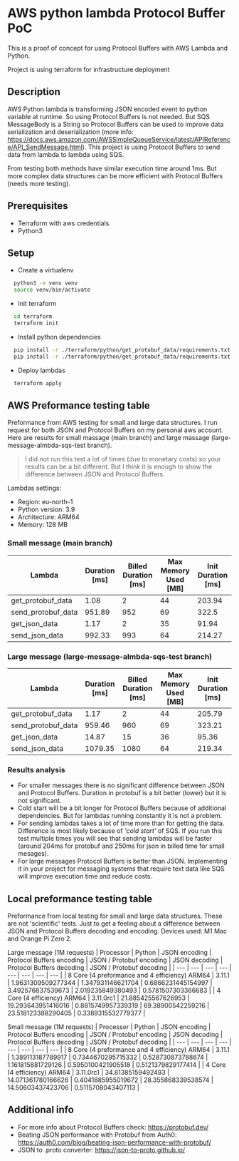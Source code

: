 # AWS python lambda Protocol Buffer PoC

This is a proof of concept for using Protocol Buffers with AWS Lambda and Python.

Project is using terraform for infrastructure deployment

## Description
AWS Python lambda is transforming JSON encoded event to python variable at runtime. So using Protocol Buffers is not needed. But SQS MessageBody is a String so Protocol Buffers can be used to improve data serialization and deserialization (more info: https://docs.aws.amazon.com/AWSSimpleQueueService/latest/APIReference/API_SendMessage.html). This project is using Protocol Buffers to send data from lambda to lambda using SQS. 

From testing both methods have similar execution time around 1ms. But more complex data structures can be more efficient with Protocol Buffers (needs more testing).

## Prerequisites

- Terraform with aws credentials
- Python3

## Setup

- Create a virtualenv 
```bash
  python3 -m venv venv
  source venv/bin/activate
  ```
- Init terraform
```bash
  cd terraform
  terraform init
  ```

- Install python dependencies
```bash
  pip install -r ./terraform/python/get_protobuf_data/requirements.txt --target ./terraform/python/get_protobuf_data
  pip install -r ./terraform/python/get_protobuf_data/requirements.txt --target ./terraform/python/send_protobuf_data
  ```

- Deploy lambdas
```bash
  terraform apply
  ```

## AWS Preformance testing table
Preformance from AWS testing for small and large data structures. I run request for both JSON and Protocol Buffers on my personal aws account. Here are results for small massage (main branch) and large massage (large-message-almbda-sqs-test branch).

> I did not run this test a lot of times (due to monetary costs) so your results can be a bit different. But I think it is enough to show the difference between JSON and Protocol Buffers.

Lambdas settings:
- Region: eu-north-1
- Python version: 3.9
- Architecture: ARM64
- Memory: 128 MB

### Small message (main branch)
| Lambda | Duration [ms] | Billed Duration [ms] | Max Memory Used [MB] | Init Duration [ms] |
| --- | --- | --- | --- | --- |
| get_protobuf_data | 1.08 | 2 | 44 | 203.94 |
| send_protobuf_data | 951.89 | 952 | 69 | 322.5 |
| get_json_data | 1.17 | 2 | 35 | 91.94 |
| send_json_data | 992.33 | 993 | 64 | 214.27 |

### Large message (large-message-almbda-sqs-test branch)
| Lambda | Duration [ms] | Billed Duration [ms] | Max Memory Used [MB] | Init Duration [ms] |
| --- | --- | --- | --- | --- |
| get_protobuf_data | 1.17 | 2 | 44 | 205.79 |
| send_protobuf_data | 959.46 | 960 | 69 | 323.21 |
| get_json_data | 14.87 | 15 | 36 | 95.36 |
| send_json_data | 1079.35 | 1080 | 64 | 219.34 |

### Results analysis
* For smaller messages there is no significant difference between JSON and Protocol Buffers. Duration in protobuf is a bit better (lower) but it is not significant.
* Cold start will be a bit longer for Protocol Buffers because of additional dependencies. But for lambdas running constantly it is not a problem.
* For sending lambdas takes a lot of time more than for getting the data. Difference is most likely because of *'cold start'* of SQS. If you run this test multiple times you will see that sending lambdas will be faster (around 204ms for protobuf and 250ms for json in billed time for small mesages). 
* For large messages Protocol Buffers is better than JSON. Implementing it in your project for messaging systems that require text data like SQS will improve execution time and reduce costs.

## Local preformance testing table
Preformance from local testing for small and large data structures. These are not 'scientific' tests. Just to get a feeling about a difference between JSON and Protocol Buffers decoding and encoding. Devices used: M1 Mac and Orange Pi Zero 2.

Large message (1M requests)
| Processor | Python | JSON encoding | Protocol Buffers encoding | JSON / Protobuf encoding | JSON decoding | Protocol Buffers decoding | JSON / Protobuf decoding |
| --- | --- | --- | --- | --- | --- | --- | --- |
| 8 Core (4 preformance and 4 efficiency) ARM64  | 3.11.1 | 1.9631309509277344 | 1.347931146621704 | 0.6866231445154997 | 3.492576837539673 | 2.019235849380493 | 0.5781507303366683 |
| 4 Core (4 efficiency) ARM64 | 3.11.0rc1 | 21.885425567626953 | 19.293643951416016 | 0.8815749957339319 | 69.38900542259216 | 23.518123388290405 | 0.3389315532779377 |

Small message (1M requests)
| Processor | Python | JSON encoding | Protocol Buffers encoding | JSON / Protobuf encoding | JSON decoding | Protocol Buffers decoding | JSON / Protobuf decoding |
| --- | --- | --- | --- | --- | --- | --- | --- |
| 8 Core (4 preformance and 4 efficiency) ARM64  | 3.11.1 | 1.389113187789917 | 0.7344670295715332 | 0.528730873788674 | 1.161815881729126 | 0.5950100421905518 | 0.5121379829177414 |
| 4 Core (4 efficiency) ARM64 | 3.11.0rc1 | 34.81385159492493 | 14.071361780166626 | 0.4041885955019672 | 28.355868339538574 | 14.50603437423706 | 0.5115708043407113 |

## Additional info
- For more info about Protocol Buffers check: https://protobuf.dev/
- Beating JSON performance with Protobuf from Auth0: https://auth0.com/blog/beating-json-performance-with-protobuf/
- JSON to .proto converter: https://json-to-proto.github.io/